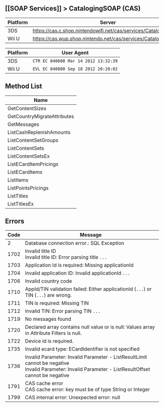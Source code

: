 ## [[SOAP Services]] > CatalogingSOAP (CAS)

| Platform | Server |
| --- | --- |
| 3DS | https://cas.c.shop.nintendowifi.net/cas/services/CatalogingSOAP |
| Wii U | https://cas.wup.shop.nintendo.net/cas/services/CatalogingSOAP |

| Platform | User Agent |
| --- | --- |
| 3DS | `CTR EC 040600 Mar 14 2012 13:32:39` |
| Wii U | `EVL EC 040800 Sep 18 2012 20:20:02` |

## Method List
| Name |
| --- |
| GetContentSizes |
| GetCountryMigrateAttributes |
| GetMessages |
| ListCashReplenishAmounts |
| ListContentSetGroups |
| ListContentSets |
| ListContentSetsEx |
| ListECardItemPricings |
| ListECardItems |
| ListItems |
| ListPointsPricings |
| ListTitles |
| ListTitlesEx |

## Errors
| Code | Message |
| --- | --- |
| 2 | Database connection error.: SQL Exception |
| 1702 | Invalid title ID<br>Invalid title ID: Error parsing title `...` |
| 1703 | Application Id is required: Missing applicationId |
| 1704 | Invalid application ID: Invalid applicationId `...` |
| 1706 | Invalid country code |
| 1710 | AppId/TIN validation failed: Either applicationId (`...`) or TIN (`...`) are wrong. |
| 1711 | TIN is required: Missing TIN |
| 1712 | Invalid TIN: Error parsing TIN `...` |
| 1719 | No messages found |
| 1720 | Declared array contains null value or is null: Values array in Attribute Filters is null. |
| 1722 | Device id is required. |
| 1735 | Invalid ecard type: ECardIdentifier is not specified |
| 1736 | Invalid Parameter: Invalid Parameter - ListResultLimit cannot be negative<br>Invalid Parameter: Invalid Parameter - ListResultOffset cannot be negative |
| 1791 | CAS cache error<br>CAS cache error: key must be of type String or Integer |
| 1799 | CAS internal error: Unexpected error: null |
